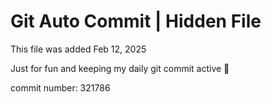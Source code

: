 # Git Auto Commit | Hidden File

This file was added Feb 12, 2025

Just for fun and keeping my daily git commit active 🤪

commit number: 321786
